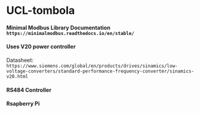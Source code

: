 # UCL-tombola

#### Minimal Modbus Library Documentation `https://minimalmodbus.readthedocs.io/en/stable/`

#### Uses V20 power controller
Datasheet: ` https://www.siemens.com/global/en/products/drives/sinamics/low-voltage-converters/standard-performance-frequency-converter/sinamics-v20.html`
 
 
#### RS484 Controller

#### Rsapberry Pi
